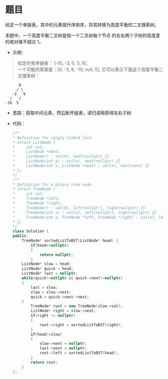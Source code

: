 # 题目
给定一个单链表，其中的元素按升序排序，将其转换为高度平衡的二叉搜索树。

本题中，一个高度平衡二叉树是指一个二叉树每个节点 的左右两个子树的高度差的绝对值不超过 1。

* 示例:

>给定的有序链表： [-10, -3, 0, 5, 9],<br>
一个可能的答案是：[0, -3, 9, -10, null, 5], 它可以表示下面这个高度平衡二叉搜索树：<br>

          0
         / \
       -3   9
      /   /
    -10  5

* 思路：获取中间元素，然后断开链表，递归调用获得左右子树

* 代码：
    ```C++
    /**
    * Definition for singly-linked list.
    * struct ListNode {
    *     int val;
    *     ListNode *next;
    *     ListNode() : val(0), next(nullptr) {}
    *     ListNode(int x) : val(x), next(nullptr) {}
    *     ListNode(int x, ListNode *next) : val(x), next(next) {}
    * };
    */
    /**
    * Definition for a binary tree node.
    * struct TreeNode {
    *     int val;
    *     TreeNode *left;
    *     TreeNode *right;
    *     TreeNode() : val(0), left(nullptr), right(nullptr) {}
    *     TreeNode(int x) : val(x), left(nullptr), right(nullptr) {}
    *     TreeNode(int x, TreeNode *left, TreeNode *right) : val(x), left(left), right(right) {}
    * };
    */
    class Solution {
    public:
        TreeNode* sortedListToBST(ListNode* head) {
            if(head==nullptr)
            {
                return nullptr;
            }
        ListNode* slow = head;
        ListNode* quick = head;
        ListNode* last = nullptr;
        while(quick!=nullptr && quick->next!=nullptr)
        {
            last = slow;
            slow = slow->next;
            quick = quick->next->next;
        } 
            TreeNode* root = new TreeNode(slow->val);
            ListNode* right = slow->next;
            if(right != nullptr)
            {
                root->right = sortedListToBST(right);
            }
            if(head!=slow)
            {
                slow->next = nullptr;
                last->next = nullptr;
                root->left = sortedListToBST(head);
            }
            return root;
        }
    };
    ```